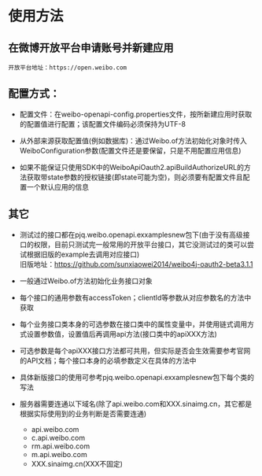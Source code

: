 ﻿使用方法
=

在微博开放平台申请账号并新建应用
-
	开放平台地址：https://open.weibo.com

配置方式：
-
 + 配置文件：在weibo-openapi-config.properties文件，按所新建应用时获取的配置值进行配置；该配置文件编码必须保持为UTF-8  

 + 从外部来源获取配置值(例如数据库)：通过Weibo.of方法初始化对象时传入WeiboConfiguration参数(配置文件还是要保留，只是不用配置应用信息)  

 + 如果不能保证只使用SDK中的WeiboApiOauth2.apiBuildAuthorizeURL的方法获取带state参数的授权链接(即state可能为空)，则必须要有配置文件且配置一个默认应用的信息

其它
-
 + 测试过的接口都在pjq.weibo.openapi.exxamplesnew包下(由于没有高级接口的权限，目前只测试完一般常用的开放平台接口，其它没测试过的类可以尝试根据旧版的example去调用对应接口)  
	旧版地址：https://github.com/sunxiaowei2014/weibo4j-oauth2-beta3.1.1

 + 一般通过Weibo.of方法初始化业务接口对象  

 + 每个接口的通用参数有accessToken；clientId等参数从对应参数名的方法中获取

 + 每个业务接口类本身的可选参数在接口类中的属性变量中，并使用链式调用方式设置参数值，设置值后再调用api方法(接口类中的apiXXX方法)  

 + 可选参数是每个apiXXX接口方法都可共用，但实际是否会生效需要参考官网的API文档；每个接口本身的必填参数定义在具体的方法中  

 + 具体新版接口的使用可参考pjq.weibo.openapi.exxamplesnew包下每个类的写法  

 + 服务器需要连通以下域名(除了api.weibo.com和XXX.sinaimg.cn，其它都是根据实际使用到的业务判断是否需要连通)
	+ api.weibo.com  
	+ c.api.weibo.com  
	+ rm.api.weibo.com  
	+ m.api.weibo.com  
	+ XXX.sinaimg.cn(XXX不固定)